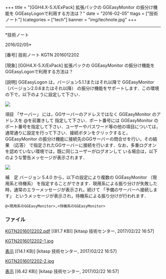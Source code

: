 ﻿+++
title = "[GGH4.X-5.X/ExPack] 拡張パックの GGEasyMonitor の振分け機能を GGEasyLogonで利用する方法は？"
date = "2016-02-05"
ttags = ["技術ノート"]
tcategories = ["tech"]
banner = "img/technote.jpg"
+++

-----------------------------------------------------------------------------------------------------------------------------

*技術ノート

2016/02/05*


[番号]
技術ノート KGTN 2016012202

[現象]
[GGH4.X-5.X/ExPack] 拡張パックの GGEasyMonitor の振分け機能を
GGEasyLogonで利用する方法は？

[説明]
GGEasyLogon は，バージョン5.1.1またはそれ以降で GGEasyMonitor
（バージョン2.0.6またはそれ以降）
の振分け機能をサポートします．この環境の下で，以下のように設定して下さい．

![](http://techreport.kitasp.net/attachments/download/3233/KGTN2016012202-1.jpg)

項目 「サーバー」 には，GGサーバーのアドレスではなく GGEasyMonitor
のアドレスを @を前置きして 指定して下さい．ポート番号には GGEasyMonitor
のポート番号を指定して下さい．ユーザーやパスワード等の他の項目については，通常通りに設定を行って下さい．接続ボタンをクリックすると，
GGEasyMonitor の振分け機能に接続先のGGサーバーの問合せを行い，その結果
（応答）
で指定されたGGサーバーに接続を行います．なお，多重ログオンを認めていない環境では，既に同じユーザーがログオンして
いる場合は，以下のような警告メッセージが表示されます．

![](http://techreport.kitasp.net/attachments/download/3234/KGTN2016012202-2.jpg)

補　足
バージョン 5.4.0 から，以下の設定により複数の GGEasyMonitor
（現用系と待機系）
を指定することができます．現用系による振り分けが失敗した時，通常のエラーメッセージが表示され，続けて
「予備のサーバーへ接続します」
というメッセージが表示され，待機系による振り分けが行われます．

    @<現用系のGGEasyMonitor>,<待機系のGGEasyMonitor>


### ファイル

 
 


[KGTN2016012202.pdf](http://techreport.kitasp.net/attachments/download/3232/KGTN2016012202.pdf)
 [(81.7 KB)] [kitasp 技術センター, 2017/02/22
16:57]

[KGTN2016012202-1.jpg](http://techreport.kitasp.net/attachments/download/3233/KGTN2016012202-1.jpg)

[表示](http://techreport.kitasp.net/attachments/3233/KGTN2016012202-1.jpg "表示")
 [(14.1 KB)] [kitasp 技術センター, 2017/02/22
16:57]

[KGTN2016012202-2.jpg](http://techreport.kitasp.net/attachments/download/3234/KGTN2016012202-2.jpg)

[表示](http://techreport.kitasp.net/attachments/3234/KGTN2016012202-2.jpg "表示")
 [(6.42 KB)] [kitasp 技術センター, 2017/02/22
16:57]


 


 

